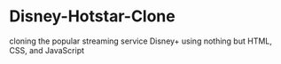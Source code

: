 # Disney-Hotstar-Clone
cloning the popular streaming service Disney+ using nothing but HTML, CSS, and JavaScript
